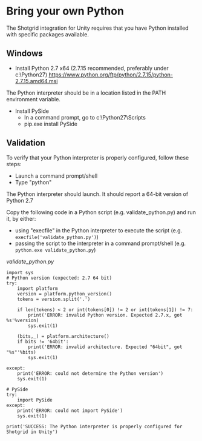 # Bring your own Python

The Shotgrid integration for Unity requires that you have Python installed with specific packages available.

## Windows
* Install Python 2.7 x64 (2.7.15 recommended, preferably under c:\Python27)
https://www.python.org/ftp/python/2.7.15/python-2.7.15.amd64.msi

The Python interpreter should be in a location listed in the PATH environment variable.
* Install PySide
    * In a command prompt, go to c:\Python27\Scripts
    * pip.exe install PySide

## Validation
To verify that your Python interpreter is properly configured, follow these steps:
* Launch a command prompt/shell
* Type "python"

The Python interpreter should launch. It should report a 64-bit version of Python 2.7

Copy the following code in a Python script (e.g. validate_python.py) and run it, by either:
* using "execfile" in the Python interpreter to execute the script (e.g. `execfile('validate_python.py')`)
* passing the script to the interpreter in a command prompt/shell (e.g. `python.exe validate_python.py`)


*validate_python.py*
```
import sys
# Python version (expected: 2.7 64 bit)
try:
    import platform
    version = platform.python_version()
    tokens = version.split('.')

    if len(tokens) < 2 or int(tokens[0]) != 2 or int(tokens[1]) != 7:
        print('ERROR: invalid Python version. Expected 2.7.x, got %s'%version)
        sys.exit(1)
    
    (bits,_) = platform.architecture()
    if bits != '64bit':
        print('ERROR: invalid architecture. Expected "64bit", got "%s"'%bits)
        sys.exit(1)
    
except:
    print('ERROR: could not determine the Python version')
    sys.exit(1)

# PySide 
try:
    import PySide
except:
    print('ERROR: could not import PySide')
    sys.exit(1)

print('SUCCESS: The Python interpreter is properly configured for Shotgrid in Unity')
```
